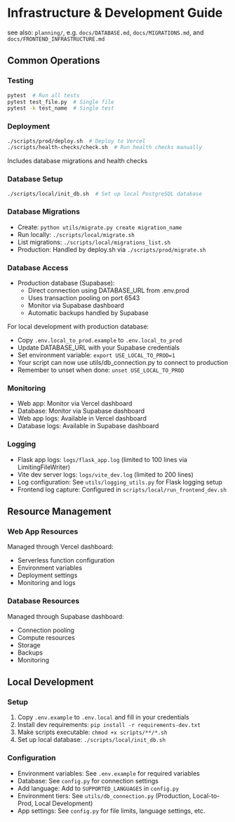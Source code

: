 # Infrastructure & Development Guide

see also: `planning/`, e.g. `docs/DATABASE.md`, `docs/MIGRATIONS.md`, and `docs/FRONTEND_INFRASTRUCTURE.md`

## Common Operations

### Testing
```bash
pytest  # Run all tests
pytest test_file.py  # Single file
pytest -k test_name  # Single test
```

### Deployment
```bash
./scripts/prod/deploy.sh  # Deploy to Vercel
./scripts/health-checks/check.sh  # Run health checks manually
```
Includes database migrations and health checks

### Database Setup
```bash
./scripts/local/init_db.sh  # Set up local PostgreSQL database
```

### Database Migrations
- Create: `python utils/migrate.py create migration_name`
- Run locally: `./scripts/local/migrate.sh`
- List migrations: `./scripts/local/migrations_list.sh`
- Production: Handled by deploy.sh via `./scripts/prod/migrate.sh`

### Database Access
- Production database (Supabase):
  - Direct connection using DATABASE_URL from .env.prod
  - Uses transaction pooling on port 6543
  - Monitor via Supabase dashboard
  - Automatic backups handled by Supabase

For local development with production database:
- Copy `.env.local_to_prod.example` to `.env.local_to_prod`
- Update DATABASE_URL with your Supabase credentials
- Set environment variable: `export USE_LOCAL_TO_PROD=1`
- Your script can now use utils/db_connection.py to connect to production
- Remember to unset when done: `unset USE_LOCAL_TO_PROD`

### Monitoring
- Web app: Monitor via Vercel dashboard
- Database: Monitor via Supabase dashboard
- Web app logs: Available in Vercel dashboard
- Database logs: Available in Supabase dashboard

### Logging
- Flask app logs: `logs/flask_app.log` (limited to 100 lines via LimitingFileWriter)
- Vite dev server logs: `logs/vite_dev.log` (limited to 200 lines)
- Log configuration: See `utils/logging_utils.py` for Flask logging setup
- Frontend log capture: Configured in `scripts/local/run_frontend_dev.sh`

## Resource Management

### Web App Resources
Managed through Vercel dashboard:
- Serverless function configuration
- Environment variables
- Deployment settings
- Monitoring and logs

### Database Resources
Managed through Supabase dashboard:
- Connection pooling
- Compute resources
- Storage
- Backups
- Monitoring

## Local Development

### Setup
1. Copy `.env.example` to `.env.local` and fill in your credentials
2. Install dev requirements: `pip install -r requirements-dev.txt`
3. Make scripts executable: `chmod +x scripts/**/*.sh`
4. Set up local database: `./scripts/local/init_db.sh`

### Configuration
- Environment variables: See `.env.example` for required variables
- Database: See `config.py` for connection settings
- Add language: Add to `SUPPORTED_LANGUAGES` in `config.py`
- Environment tiers: See `utils/db_connection.py` (Production, Local-to-Prod, Local Development)
- App settings: See `config.py` for file limits, language settings, etc. 